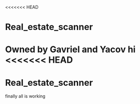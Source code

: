 <<<<<<< HEAD
# Real_estate_scanner

Owned by Gavriel and Yacov
hi
<<<<<<< HEAD
=======
# Real_estate_scanner
finally all is working
